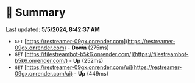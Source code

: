 # 📖 Summary
Last updated: **5/5/2024, 8:42:37 AM**

- `GET` [https://restreamer-09gx.onrender.com](https://restreamer-09gx.onrender.com) - **Down** (275ms)
- `GET` [https://filestreambot-b5k6.onrender.com/](https://filestreambot-b5k6.onrender.com/) - **Up** (252ms)
- `GET` [https://restreamer-09gx.onrender.com/ui](https://restreamer-09gx.onrender.com/ui) - **Up** (449ms)
